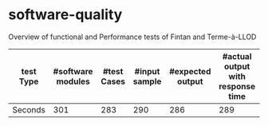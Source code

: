 # software-quality

Overview of functional and Performance tests of Fintan and Terme-à-LLOD

test Type | #software modules | #test Cases | #input sample | #expected output | #actual output with response time | #6 | #7 | #8 | #9 | #10 | #11
--- | --- | --- | --- |--- |--- |--- |--- |--- |--- |--- |---
Seconds | 301 | 283 | 290 | 286 | 289 | 285 | 287 | 287 | 272 | 276 | 269
